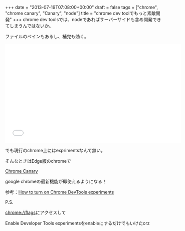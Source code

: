 +++
date = "2013-07-19T07:08:00+00:00"
draft = false
tags = ["chrome", "chrome canary", "Canary", "node"]
title = "chrome dev toolでもっと素敵開発"
+++
chrome dev toolsでは、nodeであればサーバーサイドも含め開発できてしまうんではないか。

ファイルのペインもあるし、補完も効く。

<iframe width="560" height="315" src="//www.youtube.com/embed/X-X9w4Pso5w" frameborder="0" allowfullscreen></iframe>

でも現行のchrome上にはexprimentsなんて無い。

そんなときはEdge版のchromeで

[Chrome Canary](https://www.google.com/intl/en/chrome/browser/canary.html)


google chromeの最新機能が即使えるようになる！


参考：[How to turn on Chrome DevTools experiments](https://coderwall.com/p/3qdoiw)


P.S.

[chrome://flags](chrome://flags)にアクセスして

Enable Developer Tools experimentsをenableにするだけでもいけたorz
